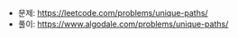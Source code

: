 - 문제: https://leetcode.com/problems/unique-paths/
- 풀이: https://www.algodale.com/problems/unique-paths/